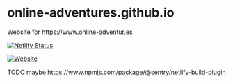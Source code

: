 # online-adventures.github.io
Website for https://www.online-adventur.es

[![Netlify Status](https://api.netlify.com/api/v1/badges/b2bbd92c-ab3d-43c5-ba8f-44bb0dbcd8cb/deploy-status)](https://app.netlify.com/sites/online-adventures/deploys)

[![Website](https://img.shields.io/website-up-down-green-red/https/online-adventur.es.svg)](https://www.online-adventur.es/)

TODO maybe https://www.npmjs.com/package/@sentry/netlify-build-plugin
